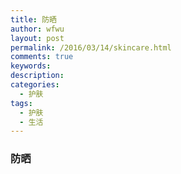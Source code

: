 ```yaml
---
title: 防晒
author: wfwu
layout: post
permalink: /2016/03/14/skincare.html
comments: true
keywords:
description:
categories:
  - 护肤
tags:
  - 护肤
  - 生活
---
```

### 防晒

